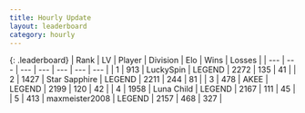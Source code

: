 ```yaml
---
title: Hourly Update
layout: leaderboard
category: hourly
---
```


{: .leaderboard}
| Rank | LV | Player | Division | Elo | Wins | Losses |
| --- | --- | --- | --- | --- | --- | --- |
| <span data-change="0">1</span> | 913 | <span title="ID: 498412">LuckySpin</span> | LEGEND | <span data-change="0">2272</span> | <span data-change="0">135</span> | <span data-change="0">41</span> |
| <span data-change="0">2</span> | 1427 | <span title="ID: 315148">Star Sapphire</span> | LEGEND | <span data-change="0">2211</span> | <span data-change="0">244</span> | <span data-change="0">81</span> |
| <span data-change="0">3</span> | 478 | <span title="ID: 455100">AKEE</span> | LEGEND | <span data-change="0">2199</span> | <span data-change="0">120</span> | <span data-change="0">42</span> |
| <span data-change="0">4</span> | 1958 | <span title="ID: 164871">Luna Child</span> | LEGEND | <span data-change="0">2167</span> | <span data-change="0">111</span> | <span data-change="0">45</span> |
| <span data-change="0">5</span> | 413 | <span title="ID: 410122">maxmeister2008</span> | LEGEND | <span data-change="0">2157</span> | <span data-change="0">468</span> | <span data-change="0">327</span> |